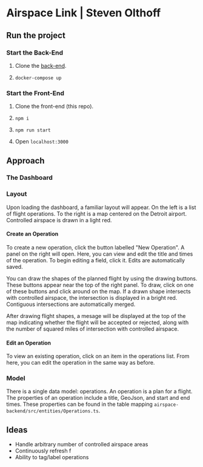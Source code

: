 # Airspace Link | Steven Olthoff

## Run the project

### Start the Back-End

1. Clone the [back-end](https://github.com/stevenwilliamolthoff/airspace-backend).

2. `docker-compose up`

### Start the Front-End

1. Clone the front-end (this repo).

2. `npm i`

3. `npm run start`

4. Open `localhost:3000`

## Approach

### The Dashboard

### Layout

Upon loading the dashboard, a familiar layout will appear. On the left is a list of flight operations. To the right is a map centered on the Detroit airport. Controlled airspace is drawn in a light red.

#### Create an Operation

To create a new operation, click the button labelled "New Operation". A panel on the right will open. Here, you can view and edit the title and times of the operation. To begin editing a field, click it. Edits are automatically saved.

You can draw the shapes of the planned flight by using the drawing buttons. These buttons appear near the top of the right panel. To draw, click on one of these buttons and click around on the map. If a drawn shape intersects with controlled airspace, the intersection is displayed in a bright red. Contiguous intersections are automatically merged.

After drawing flight shapes, a mesage will be displayed at the top of the map indicating whether the flight will be accepted or rejected, along with the number of squared miles of intersection with controlled airspace.

#### Edit an Operation

To view an existing operation, click on an item in the operations list. From here, you can edit the operation in the same way as before.

### Model

There is a single data model: operations. An operation is a plan for a flight. The properties of an operation include a title, GeoJson, and start and end times. These properties can be found in the table mapping `airspace-backend/src/entities/Operations.ts`.

## Ideas

- Handle arbitrary number of controlled airspace areas
- Continuously refresh f
- Ability to tag/label operations
